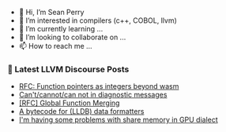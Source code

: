 - 👋 Hi, I’m Sean Perry
- 👀 I’m interested in compilers (c++, COBOL, llvm)
- 🌱 I’m currently learning ...
- 💞️ I’m looking to collaborate on ...
- 📫 How to reach me ...

<!---
s66perry/s66perry is a ✨ special ✨ repository because its `README.md` (this file) appears on your GitHub profile.
You can click the Preview link to take a look at your changes.
--->
### 📕 Latest LLVM Discourse Posts

<!-- DISCOURSE-LLVM:START -->
- [RFC: Function pointers as integers beyond wasm](https://discourse.llvm.org/t/rfc-function-pointers-as-integers-beyond-wasm/83208#post_1)
- [Can&#39;t/cannot/can not in diagnostic messages](https://discourse.llvm.org/t/cant-cannot-can-not-in-diagnostic-messages/83171#post_6)
- [[RFC] Global Function Merging](https://discourse.llvm.org/t/rfc-global-function-merging/82608#post_8)
- [A bytecode for &lpar;LLDB&rpar; data formatters](https://discourse.llvm.org/t/a-bytecode-for-lldb-data-formatters/82696?page=4#post_63)
- [I&#39;m having some problems with share memory in GPU dialect](https://discourse.llvm.org/t/im-having-some-problems-with-share-memory-in-gpu-dialect/83206#post_1)
<!-- DISCOURSE-LLVM:END -->
